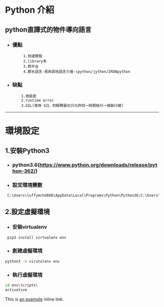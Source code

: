 # Python 介紹
## python直譯式的物件導向語言

* ### 優點
           1.快速開發
           2.library多
           3.跨平台
           4.膠水語言-易與其他語言介接-cpython/jython/IRONpython
          
* ### 缺點
          1.效能差
          2.runtime error
          3.GIL(使用 GIL 的解釋器也只允許同一時間執行一個執行緒)



***

# 環境設定
## 1.安裝Python3
  * ### python3.6(https://www.python.org/downloads/release/python-362/)
  
  * ### 設定環境變數
```sh      
 C:\Users\luffymchd888\AppData\Local\Programs\Python\Python36;C:\Users\luffymchd888\AppData\Local\Programs\Python\Python36\Scripts;
```
  
## 2.設定虛擬環境
  * ### 安裝virtualenv
 
 ```sh
  pip3 install virtualenv env
  ```
  * ### 創建虛擬環境
  ```sh
  python3 -m virutalenv env 
  ```
  
  * ### 執行虛擬環境
  ```sh
  cd env\Scripts\
  activative
  ```
This is [an example](http://example.com/ "Title") inline link.
